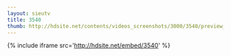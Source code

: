 ```yaml
---
layout: sieutv
title: 3540
thumb: http://hdsite.net/contents/videos_screenshots/3000/3540/preview_360p.mp4.jpg
---
```

{% include iframe src='http://hdsite.net/embed/3540' %}
 
